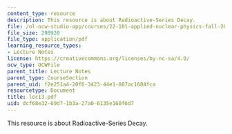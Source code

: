 ```yaml
---
content_type: resource
description: This resource is about Radioactive-Series Decay.
file: /ol-ocw-studio-app/courses/22-101-applied-nuclear-physics-fall-2006/dcf68e3269d71b3a27a06135e160f6d7_lec13.pdf
file_size: 298920
file_type: application/pdf
learning_resource_types:
- Lecture Notes
license: https://creativecommons.org/licenses/by-nc-sa/4.0/
ocw_type: OCWFile
parent_title: Lecture Notes
parent_type: CourseSection
parent_uid: f2e251a4-20f6-3423-44e1-807ac1684fca
resourcetype: Document
title: lec13.pdf
uid: dcf68e32-69d7-1b3a-27a0-6135e160f6d7
---
```

This resource is about Radioactive-Series Decay.